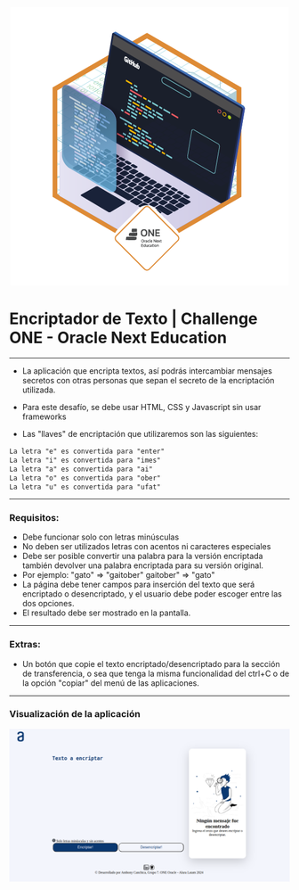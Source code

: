 <p align="center">
  <img src="./img/cms_files_10224_1671210503Prancheta_3.png" alt="Insignia de alura latam">
</p>

# Encriptador de Texto | Challenge ONE - Oracle Next Education

---

- La aplicación que encripta textos, así podrás intercambiar mensajes secretos con otras personas que sepan el secreto de la encriptación utilizada.
- Para este desafío, se debe usar HTML, CSS y Javascript sin usar frameworks

- Las "llaves" de encriptación que utilizaremos son las siguientes:

```
La letra "e" es convertida para "enter"
La letra "i" es convertida para "imes"
La letra "a" es convertida para "ai"
La letra "o" es convertida para "ober"
La letra "u" es convertida para "ufat"
```
---

### Requisitos:

- Debe funcionar solo con letras minúsculas
- No deben ser utilizados letras con acentos ni caracteres especiales
- Debe ser posible convertir una palabra para la versión encriptada también devolver una palabra encriptada para su versión original.
- Por ejemplo:
  "gato" => "gaitober"
  gaitober" => "gato"
- La página debe tener campos para
  inserción del texto que será encriptado o desencriptado, y el usuario debe poder escoger entre las dos opciones.
- El resultado debe ser mostrado en la pantalla.

---

### Extras:

- Un botón que copie el texto encriptado/desencriptado para la sección de transferencia, o sea que tenga la misma funcionalidad del ctrl+C o de la opción "copiar" del menú de las aplicaciones.

---

### Visualización de la aplicación
<p align="center">
  <img src="./img/image.png" alt="imagen principal de la application">
</p>
